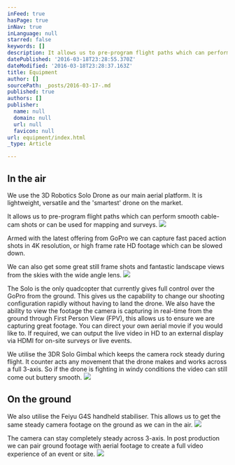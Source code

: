 ```yaml
---
inFeed: true
hasPage: true
inNav: true
inLanguage: null
starred: false
keywords: []
description: It allows us to pre-program flight paths which can perform smooth cable-cam shots or can be used for mapping and surveys.
datePublished: '2016-03-18T23:28:55.370Z'
dateModified: '2016-03-18T23:28:37.163Z'
title: Equipment
author: []
sourcePath: _posts/2016-03-17-.md
published: true
authors: []
publisher:
  name: null
  domain: null
  url: null
  favicon: null
url: equipment/index.html
_type: Article

---
```

## In the air

We use the 3D Robotics Solo Drone as our main aerial platform.  It is lightweight, versatile and the 'smartest' drone on the market.  

It allows us to pre-program flight paths which can perform smooth cable-cam shots or can be used for mapping and surveys.
![](https://the-grid-user-content.s3-us-west-2.amazonaws.com/5711e0c1-ac60-4bb7-b3e5-1c14cbe5ca13.jpg)

Armed with the latest offering from GoPro we can capture fast paced action shots in 4K resolution, or high frame rate HD footage which can be slowed down.

We can also get some great still frame shots and fantastic landscape views from the skies with the wide angle lens.
![](https://the-grid-user-content.s3-us-west-2.amazonaws.com/671bfe86-3f81-42a1-9e1b-1a4f55aa0194.jpg)

The Solo is the only quadcopter that currently gives full control over the GoPro from the ground.  This gives us the capability to change our shooting configuration rapidly without having to land the drone.  We also have the ability to view the footage the camera is capturing in real-time from the ground through First Person View (FPV), this allows us to ensure we are capturing great footage.  You can direct your own aerial movie if you would like to.  If required, we can output the live video in HD to an external display via HDMI for on-site surveys or live events.

We utilise the 3DR Solo Gimbal which keeps the camera rock steady during flight.  It counter acts any movement that the drone makes and works across a full 3-axis.  So if the drone is fighting in windy conditions the video can still come out buttery smooth.
![](https://s3-us-west-2.amazonaws.com/the-grid-img/p/77316d289ca31efe1d7c82806d8daa9f8c21d9d0.jpg)

## On the ground

We also utilise the Feiyu G4S handheld stabiliser.  This allows us to get the same steady camera footage on the ground as we can in the air.
![](https://the-grid-user-content.s3-us-west-2.amazonaws.com/4f47bc4b-c618-4e37-84e6-c4e0af194b9b.jpg)

The camera can stay completely steady across 3-axis.  In post production we can pair ground footage with aerial footage to create a full video experience of an event or site.
![](https://s3-us-west-2.amazonaws.com/the-grid-img/p/b82ca6ded95359f61815060a8c0dff6eaf212224.jpg)